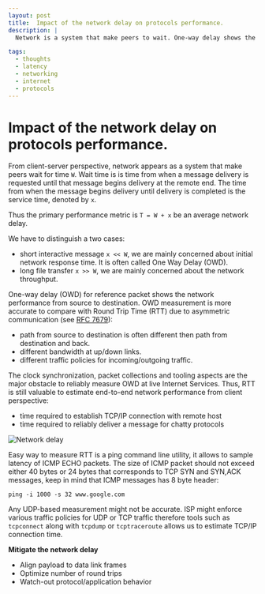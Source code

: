 ```yaml
---
layout: post
title:  Impact of the network delay on protocols performance.
description: |
  Network is a system that make peers to wait. One-way delay shows the network performance from source to destination. Measure the delay and optimise protocols for number of round-trips.

tags:
  - thoughts
  - latency
  - networking
  - internet
  - protocols
---
```


# Impact of the network delay on protocols performance.

From client-server perspective, network appears as a system that make peers wait for time `W`. Wait time is is time from when a message delivery is requested until that message begins delivery at the remote end. The time from when the message begins delivery until delivery is completed is the service time, denoted by `x`.

Thus the primary performance metric is `T = W + x` be an average network delay.

We have to distinguish a two cases:
* short interactive message `x << W`, we are mainly concerned about initial network response time. It is often called One Way Delay (OWD).
* long file transfer `x >> W`, we are mainly concerned about the network throughput.

One-way delay (OWD) for reference packet shows the network performance from source to destination. OWD measurement is more accurate to compare with Round Trip Time (RTT) due to asymmetric communication (see [RFC 7679](https://datatracker.ietf.org/doc/html/rfc7679)):
* path from source to destination is often different then path from destination and back.
* different bandwidth at up/down links.
* different traffic policies for incoming/outgoing traffic.

The clock synchronization, packet collections and tooling aspects are the major obstacle to reliably measure OWD at live Internet Services. Thus, RTT is still valuable to estimate end-to-end network performance from client perspective:
* time required to establish TCP/IP connection with remote host
* time required to reliably deliver a message for chatty protocols

![Network delay](/assets/images/2010-06-22-network-delays.png)

Easy way to measure RTT is a ping command line utility, it allows to sample latency of ICMP ECHO packets. The size of ICMP packet should not exceed either 40 bytes or 24 bytes that corresponds to TCP SYN and SYN,ACK messages, keep in mind that ICMP messages has 8 byte header:

```
ping -i 1000 -s 32 www.google.com
```

Any UDP-based measurement might not be accurate. ISP might enforce various traffic policies for UDP or TCP traffic therefore tools such as `tcpconnect` along with `tcpdump` or `tcptraceroute` allows us to estimate TCP/IP connection time.

**Mitigate the network delay**
* Align payload to data link frames
* Optimize number of round trips
* Watch-out protocol/application behavior
